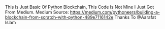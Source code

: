 This Is Just Basic Of Python Blockchain, This Code Is Not Mine I Just Got From Medium.
Medium Source: https://medium.com/pythoneers/building-a-blockchain-from-scratch-with-python-489e7116142e
Thanks To @Aarafat Islam
